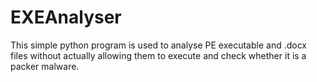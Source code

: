 # EXEAnalyser
This simple python program is used to analyse PE executable and .docx files without actually allowing them to execute and check whether it is a packer malware. 
